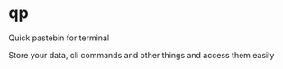 # qp

Quick pastebin for terminal

Store your data, cli commands and other things and access them easily

